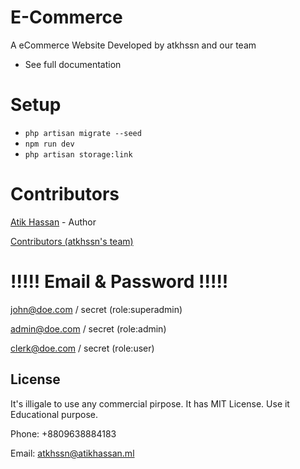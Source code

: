 # E-Commerce

A eCommerce Website Developed by atkhssn and our team

- See full documentation

# Setup
* `php artisan migrate --seed`
* `npm run dev`
* `php artisan storage:link`

# Contributors
[Atik Hassan](http://atikhassan.ml) - Author

[Contributors (atkhssn's team)](http://blog.atikhassan.ml)


# !!!!! Email & Password !!!!!

john@doe.com / secret (role:superadmin)

admin@doe.com / secret (role:admin)

clerk@doe.com / secret (role:user)


## License
It's illigale to use any commercial pirpose.
It has MIT License.
Use it Educational purpose.


Phone: +8809638884183

Email: atkhssn@atikhassan.ml
